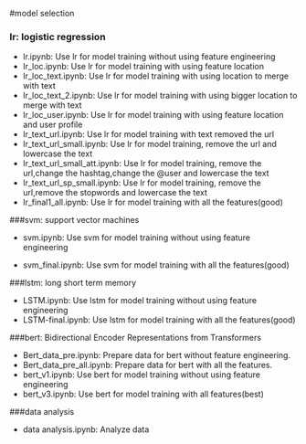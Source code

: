 #model selection

### lr: logistic regression
* lr.ipynb:
  Use lr for model training without using feature engineering
* lr_loc.ipynb:
  Use lr for model training with using feature location
* lr_loc_text.ipynb:
  Use lr for model training with using location to merge with text
* lr_loc_text_2.ipynb:
  Use lr for model training with using bigger location to merge with text
* lr_loc_user.ipynb:
  Use lr for model training with using feature location and user profile
* lr_text_url.ipynb:
  Use lr for model training with text removed the url
* lr_text_url_small.ipynb:
  Use lr for model training, remove the url and lowercase the text
* lr_text_url_small_att.ipynb:
  Use lr for model training, remove the url,change the hashtag,change the @user and lowercase the text
* lr_text_url_sp_small.ipynb:
  Use lr for model training, remove the url,remove the stopwords and lowercase the text
* lr_final1_all.ipynb:
  Use lr for model training with all the features(good)
  
###svm: support vector machines
* svm.ipynb:
  Use svm for model training without using feature engineering
  
* svm_final.ipynb:
  Use svm for model training with all the features(good)

###lstm: long short term memory
* LSTM.ipynb:
  Use lstm for model training without using feature engineering
* LSTM-final.ipynb:
  Use lstm for model training with all the features(good)

###bert: Bidirectional Encoder Representations from Transformers
* Bert_data_pre.ipynb:
  Prepare data for bert without feature engineering.
* Bert_data_pre_all.ipynb:
  Prepare data for bert with all the features.
* bert_v1.ipynb:
  Use bert for model training without using feature engineering
* bert_v3.ipynb:
  Use bert for model training with all features(best)


###data analysis
* data analysis.ipynb:
  Analyze data




